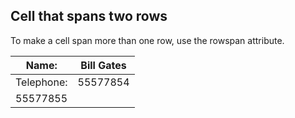 
## Cell that spans two rows

To make a cell span more than one row, use the rowspan attribute.


Name: | Bill Gates
--- | ---
Telephone: | 55577854
 | 55577855

